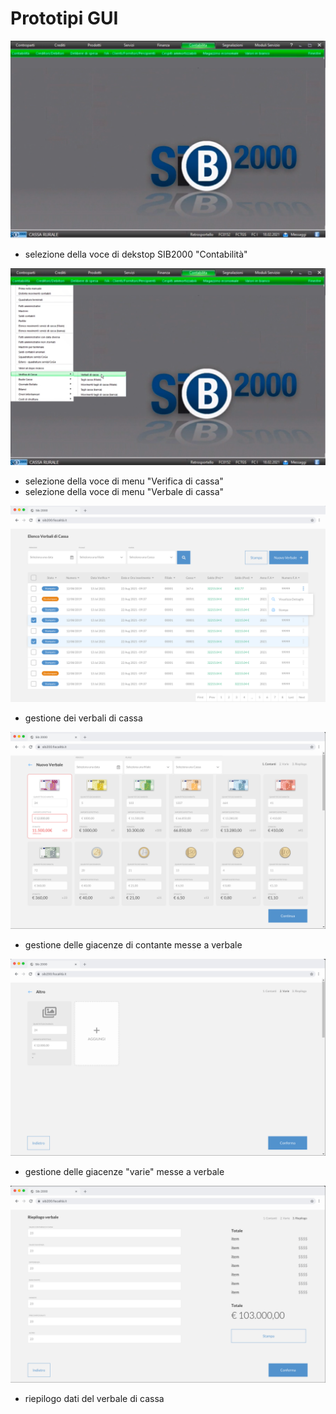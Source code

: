 # Prototipi GUI

![Schema GUI 1](./Images/GUI1.png)
- selezione della voce di dekstop SIB2000 "Contabilità"

![Schema GUI 2](./Images/GUI2.png)
- selezione della voce di menu "Verifica di cassa"
- selezione della voce di menu "Verbale di cassa"

![Schema GUI 3](./Images/GUI3.png)
- gestione dei verbali di cassa

![Schema GUI 4](./Images/GUI4.png)
- gestione delle giacenze di contante messe a verbale

![Schema GUI 5](./Images/GUI5.png)
- gestione delle giacenze "varie" messe a verbale

![Schema GUI 6](./Images/GUI6.png)
- riepilogo dati del verbale di cassa






